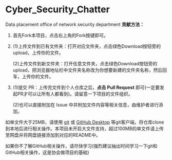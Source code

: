 # Cyber_Security_Chatter
Data placement office of network security department
**贡献方法：**

1. 首先Fork本项目，点击右上角的Fork按键即可。

2. (1)上传文件到已有文件夹：打开对应文件夹，点击绿色Download按钮旁的upload，上传你的文件。

   (2)上传文件到新文件夹：打开任意文件夹，点击绿色Download按钮旁的upload，把浏览器地址栏中文件夹名称改为你想要新建的文件夹名称，然后回车，上传你的文件。

3. (1)提交 PR：上传完文件到个人仓库之后，**点击 Pull Request** 即可(一定要发起PR才可以让所有人都看到)。请留意一下项目的文件组织。

   (2)也可以直接附加在 Issue 中并附加文件内容等相关信息，由维护者进行添加。

如单文件大于25MB，请使用 [git](https://git-scm.com/) 或 [GitHub Desktop](https://desktop.github.com/) 等git客户端，将仓库clone到本地后进行相关操作。本项目未开启大文件支持，超过100MB的单文件请上传至网盘并将网盘链接添加到对应的README中。

如果你不了解GitHub相关操作，请尽快学习(强烈建议抽出时间学习一下git和GitHub相关操作，这是协会做项目的基础)
